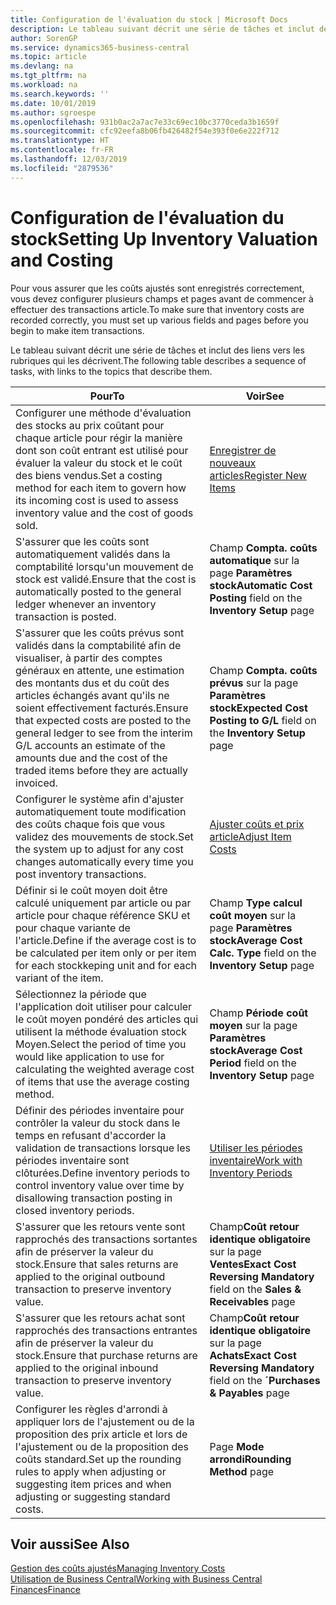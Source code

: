 ```yaml
---
title: Configuration de l'évaluation du stock | Microsoft Docs
description: Le tableau suivant décrit une série de tâches et inclut des liens vers les rubriques qui les décrivent.
author: SorenGP
ms.service: dynamics365-business-central
ms.topic: article
ms.devlang: na
ms.tgt_pltfrm: na
ms.workload: na
ms.search.keywords: ''
ms.date: 10/01/2019
ms.author: sgroespe
ms.openlocfilehash: 931b0ac2a7ac7e33c69ec10bc3770ceda3b1659f
ms.sourcegitcommit: cfc92eefa8b06fb426482f54e393f0e6e222f712
ms.translationtype: HT
ms.contentlocale: fr-FR
ms.lasthandoff: 12/03/2019
ms.locfileid: "2879536"
---
```

# <a name="setting-up-inventory-valuation-and-costing"></a><span data-ttu-id="89309-103">Configuration de l'évaluation du stock</span><span class="sxs-lookup"><span data-stu-id="89309-103">Setting Up Inventory Valuation and Costing</span></span>
<span data-ttu-id="89309-104">Pour vous assurer que les coûts ajustés sont enregistrés correctement, vous devez configurer plusieurs champs et pages avant de commencer à effectuer des transactions article.</span><span class="sxs-lookup"><span data-stu-id="89309-104">To make sure that inventory costs are recorded correctly, you must set up various fields and pages before you begin to make item transactions.</span></span>

<span data-ttu-id="89309-105">Le tableau suivant décrit une série de tâches et inclut des liens vers les rubriques qui les décrivent.</span><span class="sxs-lookup"><span data-stu-id="89309-105">The following table describes a sequence of tasks, with links to the topics that describe them.</span></span>

|<span data-ttu-id="89309-106">**Pour**</span><span class="sxs-lookup"><span data-stu-id="89309-106">**To**</span></span>|<span data-ttu-id="89309-107">**Voir**</span><span class="sxs-lookup"><span data-stu-id="89309-107">**See**</span></span>|  
|------------|-------------|  
|<span data-ttu-id="89309-108">Configurer une méthode d'évaluation des stocks au prix coûtant pour chaque article pour régir la manière dont son coût entrant est utilisé pour évaluer la valeur du stock et le coût des biens vendus.</span><span class="sxs-lookup"><span data-stu-id="89309-108">Set a costing method for each item to govern how its incoming cost is used to assess inventory value and the cost of goods sold.</span></span>|[<span data-ttu-id="89309-109">Enregistrer de nouveaux articles</span><span class="sxs-lookup"><span data-stu-id="89309-109">Register New Items</span></span>](inventory-how-register-new-items.md)|  
|<span data-ttu-id="89309-110">S'assurer que les coûts sont automatiquement validés dans la comptabilité lorsqu'un mouvement de stock est validé.</span><span class="sxs-lookup"><span data-stu-id="89309-110">Ensure that the cost is automatically posted to the general ledger whenever an inventory transaction is posted.</span></span>|<span data-ttu-id="89309-111">Champ **Compta. coûts automatique** sur la page **Paramètres stock**</span><span class="sxs-lookup"><span data-stu-id="89309-111">**Automatic Cost Posting** field on the **Inventory Setup** page</span></span>|  
|<span data-ttu-id="89309-112">S'assurer que les coûts prévus sont validés dans la comptabilité afin de visualiser, à partir des comptes généraux en attente, une estimation des montants dus et du coût des articles échangés avant qu'ils ne soient effectivement facturés.</span><span class="sxs-lookup"><span data-stu-id="89309-112">Ensure that expected costs are posted to the general ledger to see from the interim G/L accounts an estimate of the amounts due and the cost of the traded items before they are actually invoiced.</span></span>|<span data-ttu-id="89309-113">Champ **Compta. coûts prévus** sur la page **Paramètres stock**</span><span class="sxs-lookup"><span data-stu-id="89309-113">**Expected Cost Posting to G/L** field on the **Inventory Setup** page</span></span>|  
|<span data-ttu-id="89309-114">Configurer le système afin d'ajuster automatiquement toute modification des coûts chaque fois que vous validez des mouvements de stock.</span><span class="sxs-lookup"><span data-stu-id="89309-114">Set the system up to adjust for any cost changes automatically every time you post inventory transactions.</span></span>|[<span data-ttu-id="89309-115">Ajuster coûts et prix article</span><span class="sxs-lookup"><span data-stu-id="89309-115">Adjust Item Costs</span></span>](inventory-how-adjust-item-costs.md)|  
|<span data-ttu-id="89309-116">Définir si le coût moyen doit être calculé uniquement par article ou par article pour chaque référence SKU et pour chaque variante de l'article.</span><span class="sxs-lookup"><span data-stu-id="89309-116">Define if the average cost is to be calculated per item only or per item for each stockkeping unit and for each variant of the item.</span></span>|<span data-ttu-id="89309-117">Champ **Type calcul coût moyen** sur la page **Paramètres stock**</span><span class="sxs-lookup"><span data-stu-id="89309-117">**Average Cost Calc. Type** field on the **Inventory Setup** page</span></span>|  
|<span data-ttu-id="89309-118">Sélectionnez la période que l'application doit utiliser pour calculer le coût moyen pondéré des articles qui utilisent la méthode évaluation stock Moyen.</span><span class="sxs-lookup"><span data-stu-id="89309-118">Select the period of time you would like application to use for calculating the weighted average cost of items that use the average costing method.</span></span>|<span data-ttu-id="89309-119">Champ **Période coût moyen** sur la page **Paramètres stock**</span><span class="sxs-lookup"><span data-stu-id="89309-119">**Average Cost Period** field on the **Inventory Setup** page</span></span>|  
|<span data-ttu-id="89309-120">Définir des périodes inventaire pour contrôler la valeur du stock dans le temps en refusant d'accorder la validation de transactions lorsque les périodes inventaire sont clôturées.</span><span class="sxs-lookup"><span data-stu-id="89309-120">Define inventory periods to control inventory value over time by disallowing transaction posting in closed inventory periods.</span></span>|[<span data-ttu-id="89309-121">Utiliser les périodes inventaire</span><span class="sxs-lookup"><span data-stu-id="89309-121">Work with Inventory Periods</span></span>](finance-how-to-work-with-inventory-periods.md)|  
|<span data-ttu-id="89309-122">S'assurer que les retours vente sont rapprochés des transactions sortantes afin de préserver la valeur du stock.</span><span class="sxs-lookup"><span data-stu-id="89309-122">Ensure that sales returns are applied to the original outbound transaction to preserve inventory value.</span></span>|<span data-ttu-id="89309-123">Champ**Coût retour identique obligatoire** sur la page **Ventes**</span><span class="sxs-lookup"><span data-stu-id="89309-123">**Exact Cost Reversing Mandatory** field on the **Sales & Receivables** page</span></span>|  
|<span data-ttu-id="89309-124">S'assurer que les retours achat sont rapprochés des transactions entrantes afin de préserver la valeur du stock.</span><span class="sxs-lookup"><span data-stu-id="89309-124">Ensure that purchase returns are applied to the original inbound transaction to preserve inventory value.</span></span>|<span data-ttu-id="89309-125">Champ**Coût retour identique obligatoire** sur la page **Achats**</span><span class="sxs-lookup"><span data-stu-id="89309-125">**Exact Cost Reversing Mandatory** field on the **´Purchases & Payables** page</span></span>|
|<span data-ttu-id="89309-126">Configurer les règles d'arrondi à appliquer lors de l'ajustement ou de la proposition des prix article et lors de l'ajustement ou de la proposition des coûts standard.</span><span class="sxs-lookup"><span data-stu-id="89309-126">Set up the rounding rules to apply when adjusting or suggesting item prices and when adjusting or suggesting standard costs.</span></span>|<span data-ttu-id="89309-127">Page **Mode arrondi**</span><span class="sxs-lookup"><span data-stu-id="89309-127">**Rounding Method** page</span></span>|  

## <a name="see-also"></a><span data-ttu-id="89309-128">Voir aussi</span><span class="sxs-lookup"><span data-stu-id="89309-128">See Also</span></span>  
[<span data-ttu-id="89309-129">Gestion des coûts ajustés</span><span class="sxs-lookup"><span data-stu-id="89309-129">Managing Inventory Costs</span></span>](finance-manage-inventory-costs.md)  
[<span data-ttu-id="89309-130">Utilisation de Business Central</span><span class="sxs-lookup"><span data-stu-id="89309-130">Working with Business Central</span></span>](ui-work-product.md)  
[<span data-ttu-id="89309-131">Finances</span><span class="sxs-lookup"><span data-stu-id="89309-131">Finance</span></span>](finance.md)  
